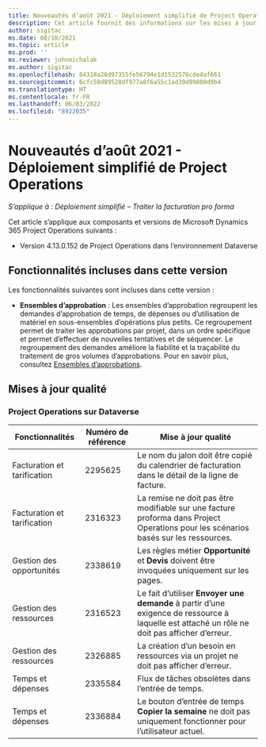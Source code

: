 ```yaml
---
title: Nouveautés d’août 2021 - Déploiement simplifié de Project Operations
description: Cet article fournit des informations sur les mises à jour de qualité disponibles dans la version d’août 2021 du déploiement simplifié de Project Operations.
author: sigitac
ms.date: 08/10/2021
ms.topic: article
ms.prod: ''
ms.reviewer: johnmichalak
ms.author: sigitac
ms.openlocfilehash: 84318a26d97355fe56794e1d1532576cde4af661
ms.sourcegitcommit: 6cfc50d89528df977a8f6a55c1ad39d99800d9b4
ms.translationtype: HT
ms.contentlocale: fr-FR
ms.lasthandoff: 06/03/2022
ms.locfileid: "8922035"
---
```

# <a name="whats-new-august-2021---project-operations-lite-deployment"></a>Nouveautés d’août 2021 - Déploiement simplifié de Project Operations

_S’applique à : Déploiement simplifié – Traiter la facturation pro forma_

Cet article s’applique aux composants et versions de Microsoft Dynamics 365 Project Operations suivants :

  - Version 4.13.0.152 de Project Operations dans l’environnement Dataverse

## <a name="features-included-in-this-release"></a>Fonctionnalités incluses dans cette version

Les fonctionnalités suivantes sont incluses dans cette version :

- **Ensembles d’approbation** : Les ensembles d’approbation regroupent les demandes d’approbation de temps, de dépenses ou d’utilisation de matériel en sous-ensembles d’opérations plus petits. Ce regroupement permet de traiter les approbations par projet, dans un ordre spécifique et permet d’effectuer de nouvelles tentatives et de séquencer. Le regroupement des demandes améliore la fiabilité et la traçabilité du traitement de gros volumes d’approbations. Pour en savoir plus, consultez [Ensembles d’approbations](../../approvals/approval-sets.md).

## <a name="quality-updates"></a>Mises à jour qualité

### <a name="project-operations-on-dataverse"></a>Project Operations sur Dataverse

| **Fonctionnalités** | **Numéro de référence** | **Mise à jour qualité** |
| --- | --- | --- |
| Facturation et tarification | 2295625 | Le nom du jalon doit être copié du calendrier de facturation dans le détail de la ligne de facture. |
| Facturation et tarification | 2316323 | La remise ne doit pas être modifiable sur une facture proforma dans Project Operations pour les scénarios basés sur les ressources. |
| Gestion des opportunités | 2338619 | Les règles métier **Opportunité** et **Devis** doivent être invoquées uniquement sur les pages. |
| Gestion des ressources | 2316523 | Le fait d’utiliser **Envoyer une demande** à partir d’une exigence de ressource à laquelle est attaché un rôle ne doit pas afficher d’erreur. |
| Gestion des ressources | 2326885 | La création d’un besoin en ressources via un projet ne doit pas afficher d’erreur. |
| Temps et dépenses | 2335584 | Flux de tâches obsolètes dans l’entrée de temps. |
| Temps et dépenses | 2336884 | Le bouton d’entrée de temps **Copier la semaine** ne doit pas uniquement fonctionner pour l’utilisateur actuel. |
